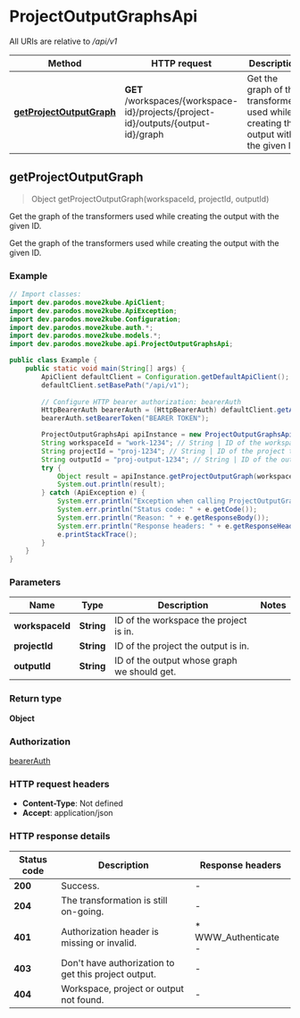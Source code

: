 # ProjectOutputGraphsApi

All URIs are relative to */api/v1*

| Method | HTTP request | Description |
|------------- | ------------- | -------------|
| [**getProjectOutputGraph**](ProjectOutputGraphsApi.md#getProjectOutputGraph) | **GET** /workspaces/{workspace-id}/projects/{project-id}/outputs/{output-id}/graph | Get the graph of the transformers used while creating the output with the given ID. |



## getProjectOutputGraph

> Object getProjectOutputGraph(workspaceId, projectId, outputId)

Get the graph of the transformers used while creating the output with the given ID.

Get the graph of the transformers used while creating the output with the given ID.

### Example

```java
// Import classes:
import dev.parodos.move2kube.ApiClient;
import dev.parodos.move2kube.ApiException;
import dev.parodos.move2kube.Configuration;
import dev.parodos.move2kube.auth.*;
import dev.parodos.move2kube.models.*;
import dev.parodos.move2kube.api.ProjectOutputGraphsApi;

public class Example {
    public static void main(String[] args) {
        ApiClient defaultClient = Configuration.getDefaultApiClient();
        defaultClient.setBasePath("/api/v1");
        
        // Configure HTTP bearer authorization: bearerAuth
        HttpBearerAuth bearerAuth = (HttpBearerAuth) defaultClient.getAuthentication("bearerAuth");
        bearerAuth.setBearerToken("BEARER TOKEN");

        ProjectOutputGraphsApi apiInstance = new ProjectOutputGraphsApi(defaultClient);
        String workspaceId = "work-1234"; // String | ID of the workspace the project is in.
        String projectId = "proj-1234"; // String | ID of the project the output is in.
        String outputId = "proj-output-1234"; // String | ID of the output whose graph we should get.
        try {
            Object result = apiInstance.getProjectOutputGraph(workspaceId, projectId, outputId);
            System.out.println(result);
        } catch (ApiException e) {
            System.err.println("Exception when calling ProjectOutputGraphsApi#getProjectOutputGraph");
            System.err.println("Status code: " + e.getCode());
            System.err.println("Reason: " + e.getResponseBody());
            System.err.println("Response headers: " + e.getResponseHeaders());
            e.printStackTrace();
        }
    }
}
```

### Parameters


| Name | Type | Description  | Notes |
|------------- | ------------- | ------------- | -------------|
| **workspaceId** | **String**| ID of the workspace the project is in. | |
| **projectId** | **String**| ID of the project the output is in. | |
| **outputId** | **String**| ID of the output whose graph we should get. | |

### Return type

**Object**

### Authorization

[bearerAuth](../README.md#bearerAuth)

### HTTP request headers

- **Content-Type**: Not defined
- **Accept**: application/json


### HTTP response details
| Status code | Description | Response headers |
|-------------|-------------|------------------|
| **200** | Success. |  -  |
| **204** | The transformation is still on-going. |  -  |
| **401** | Authorization header is missing or invalid. |  * WWW_Authenticate -  <br>  |
| **403** | Don&#39;t have authorization to get this project output. |  -  |
| **404** | Workspace, project or output not found. |  -  |

